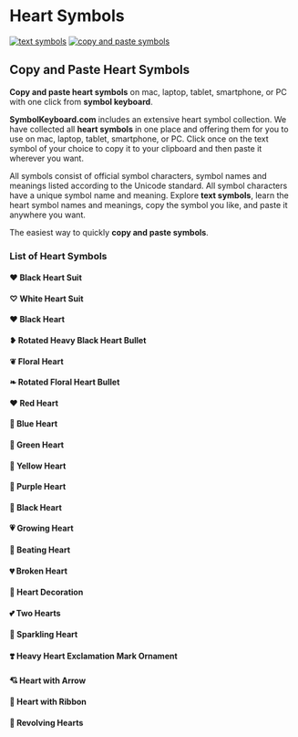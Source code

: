 # Heart Symbols
[![text symbols](https://img.shields.io/badge/github-symbols-green.svg)](https://github.com/symbolkeyboard/symbols)
[![copy and paste symbols](https://img.shields.io/badge/source-symbolkeyboad.com-orange.svg)](https://symbolkeyboard.com)
## Copy and Paste Heart Symbols

**Copy and paste heart symbols** on mac, laptop, tablet, smartphone, or PC with one click from **symbol keyboard**.

**SymbolKeyboard.com** includes an extensive heart symbol collection. We have collected all **heart symbols** in one place and offering them for you to use on mac, laptop, tablet, smartphone, or PC. Click once on the text symbol of your choice to copy it to your clipboard and then paste it wherever you want.

All symbols consist of official symbol characters, symbol names and meanings listed according to the Unicode standard. All symbol characters have a unique symbol name and meaning. Explore **text symbols**, learn the heart symbol names and meanings, copy the symbol you like, and paste it anywhere you want.

The easiest way to quickly **copy and paste symbols**.
### List of Heart Symbols
#### ♥ Black Heart Suit
#### ♡ White Heart Suit
#### ❤ Black Heart
#### ❥ Rotated Heavy Black Heart Bullet
#### ❦ Floral Heart
#### ❧ Rotated Floral Heart Bullet
#### ❤️ Red Heart
#### 💙 Blue Heart
#### 💚 Green Heart
#### 💛 Yellow Heart
#### 💜 Purple Heart
#### 🖤 Black Heart
#### 💗 Growing Heart
#### 💓 Beating Heart
#### 💔 Broken Heart
#### 💟 Heart Decoration
#### 💕 Two Hearts
#### 💖 Sparkling Heart
#### ❣️ Heavy Heart Exclamation Mark Ornament
#### 💘 Heart with Arrow
#### 💝 Heart with Ribbon
#### 💞 Revolving Hearts
